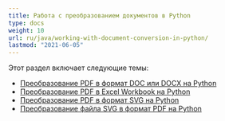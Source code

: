 ```yaml
---
title: Работа с преобразованием документов в Python
type: docs
weight: 10
url: ru/java/working-with-document-conversion-in-python/
lastmod: "2021-06-05"
---
```


Этот раздел включает следующие темы:

- [Преобразование PDF в формат DOC или DOCX на Python](/pdf/java/convert-pdf-to-doc-or-docx-format-in-python/)
- [Преобразование PDF в Excel Workbook на Python](/pdf/java/convert-pdf-to-excel-workbook-in-python/)
- [Преобразование PDF в формат SVG на Python](/pdf/java/convert-pdf-to-svg-format-in-python/)
- [Преобразование файла SVG в формат PDF на Python](/pdf/java/convert-svg-file-to-pdf-format-in-python/)